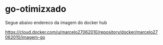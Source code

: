 # go-otimizxado

Segue abaixo endereco da imagem do docker hub

https://cloud.docker.com/u/marcelo27062010/repository/docker/marcelo27062010/imagem-go
